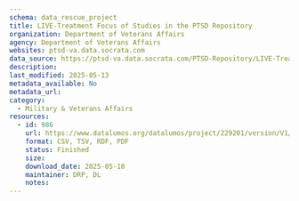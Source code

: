 ```yaml
---
schema: data_rescue_project 
title: LIVE-Treatment Focus of Studies in the PTSD Repository
organization: Department of Veterans Affairs
agency: Department of Veterans Affairs
websites: ptsd-va.data.socrata.com
data_source: https://ptsd-va.data.socrata.com/PTSD-Repository/LIVE-Treatment-Focus-of-Studies-in-the-PTSD-Reposi/muam-xuyd
description: 
last_modified: 2025-05-13
metadata_available: No
metadata_url: 
category:
  - Military & Veterans Affairs 
resources:
  - id: 986
    url: https://www.datalumos.org/datalumos/project/229201/version/V1/view
    format: CSV, TSV, RDF, PDF
    status: Finished
    size: 
    download_date: 2025-05-10
    maintainer: DRP, DL
    notes: 
---
```

